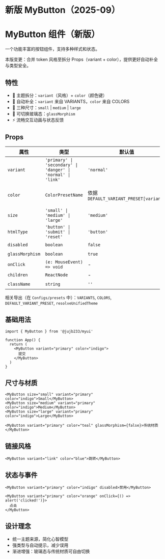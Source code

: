 # 新版 MyButton（2025-09）
# MyButton 组件（新版）
一个功能丰富的按钮组件，支持多种样式和状态。

本版变更：合并 token 风格至拆分 Props（variant + color），提供更好自动补全与类型安全。

## 特性

- 🎨 主题拆分：`variant`（风格）+ `color`（颜色键）
- 🧠 自动补全：`variant` 来自 VARIANTS，`color` 来自 COLORS
- 📏 三种尺寸：`small` | `medium` | `large`
- 🌟 可切换玻璃态：`glassMorphism`
- ⚡ 流畅交互动画与状态反馈

## Props

| 属性 | 类型 | 默认值 | 描述 |
|------|------|--------|------|
| `variant` | `'primary' \| 'secondary' \| 'danger' \| 'normal' \| 'link'` | `'normal'` | 按钮风格 |
| `color` | `ColorPresetName` | 依据 `DEFAULT_VARIANT_PRESET[variant]` | 颜色键（来自 COLORS） |
| `size` | `'small' \| 'medium' \| 'large'` | `'medium'` | 尺寸 |
| `htmlType` | `'button' \| 'submit' \| 'reset'` | `'button'` | HTML 按钮类型 |
| `disabled` | `boolean` | `false` | 是否禁用 |
| `glassMorphism` | `boolean` | `true` | 玻璃态开关 |
| `onClick` | `(e: MouseEvent) => void` | - | 点击事件 |
| `children` | `ReactNode` | - | 内容 |
| `className` | `string` | `''` | 自定义类名 |

相关导出（在 `Configs/presets` 中）：`VARIANTS`, `COLORS`, `DEFAULT_VARIANT_PRESET`, `resolveUnifiedTheme`

## 基础用法

```tsx
import { MyButton } from '@jujb233/myui'

function App() {
  return (
    <MyButton variant="primary" color="indigo">
      提交
    </MyButton>
  )
}
```

## 尺寸与材质

```tsx
<MyButton size="small" variant="primary" color="indigo">Small</MyButton>
<MyButton size="medium" variant="primary" color="indigo">Medium</MyButton>
<MyButton size="large" variant="primary" color="indigo">Large</MyButton>

<MyButton variant="primary" color="teal" glassMorphism={false}>传统材质</MyButton>
```

## 链接风格

```tsx
<MyButton variant="link" color="blue">跳转</MyButton>
```

## 状态与事件

```tsx
<MyButton variant="primary" color="indigo" disabled>禁用</MyButton>

<MyButton variant="primary" color="orange" onClick={() => alert('clicked!')}>
  点击
</MyButton>
```

## 设计理念
- 统一主题来源，简化心智模型
- 强类型与自动提示，减少误用
- 渐进增强：玻璃态与传统材质可自由切换
